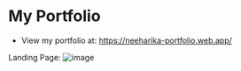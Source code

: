 # My Portfolio

- View my portfolio at: https://neeharika-portfolio.web.app/

Landing Page:
![image](https://github.com/Neha220803/portfolio/assets/111070486/e7d820bf-c1e6-4daf-8533-2eebb911e37d)
